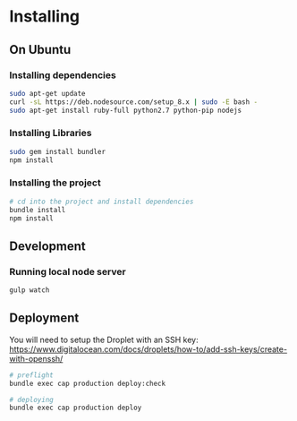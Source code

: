 # Installing

## On Ubuntu

### Installing dependencies

```bash
sudo apt-get update
curl -sL https://deb.nodesource.com/setup_8.x | sudo -E bash -
sudo apt-get install ruby-full python2.7 python-pip nodejs
```

### Installing Libraries

```bash
sudo gem install bundler
npm install
```

### Installing the project

```bash
# cd into the project and install dependencies
bundle install
npm install
```

## Development

### Running local node server

```bash
gulp watch
```

## Deployment

You will need to setup the Droplet with an SSH key: <https://www.digitalocean.com/docs/droplets/how-to/add-ssh-keys/create-with-openssh/>

```bash
# preflight
bundle exec cap production deploy:check

# deploying
bundle exec cap production deploy
```
